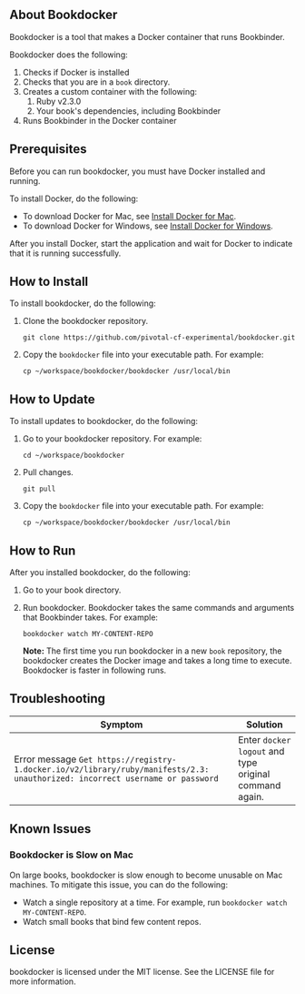 
## About Bookdocker

Bookdocker is a tool that makes a Docker container that runs Bookbinder.

Bookdocker does the following:

1. Checks if Docker is installed
1. Checks that you are in a `book` directory.
1. Creates a custom container with the following:
    1. Ruby v2.3.0
    1. Your book's dependencies, including Bookbinder
1. Runs Bookbinder in the Docker container

## Prerequisites

Before you can run bookdocker, you must have Docker installed and running.

To install Docker, do the following:
- To download Docker for Mac, see [Install Docker for Mac](https://docs.docker.com/docker-for-mac/install/).
- To download Docker for Windows, see [Install Docker for Windows](https://docs.docker.com/docker-for-windows/install/).

After you install Docker, start the application and wait for Docker to indicate that it is running successfully.

## How to Install

To install bookdocker, do the following:

1. Clone the bookdocker repository.
   ```
   git clone https://github.com/pivotal-cf-experimental/bookdocker.git
   ```

1. Copy the `bookdocker` file into your executable path.
   For example:
   ```
   cp ~/workspace/bookdocker/bookdocker /usr/local/bin
   ```

## How to Update

To install updates to bookdocker, do the following:

1. Go to your bookdocker repository. For example:
   ```
   cd ~/workspace/bookdocker
   ```

1. Pull changes.
   ```
   git pull
   ```

1. Copy the `bookdocker` file into your executable path.
   For example:
   ```
   cp ~/workspace/bookdocker/bookdocker /usr/local/bin
   ``` 

## How to Run

After you installed bookdocker, do the following:

1. Go to your book directory.

1. Run bookdocker. Bookdocker takes the same commands and arguments that Bookbinder takes.
   For example:
   ```
   bookdocker watch MY-CONTENT-REPO
   ```
   **Note:** The first time you run bookdocker in a new `book` repository, the bookdocker creates the Docker image and takes a long time to execute. Bookdocker is faster in following runs.

## Troubleshooting

| Symptom | Solution |
|---|---|
| Error message `Get https://registry-1.docker.io/v2/library/ruby/manifests/2.3: unauthorized: incorrect username or password` | Enter `docker logout` and type original command again. |


## Known Issues

### Bookdocker is Slow on Mac

On large books, bookdocker is slow enough to become unusable on Mac machines. To mitigate this issue, you can do the following:
- Watch a single repository at a time. For example, run `bookdocker watch MY-CONTENT-REPO`.
- Watch small books that bind few content repos.

## License

bookdocker is licensed under the MIT license.  See the LICENSE file for more information.
